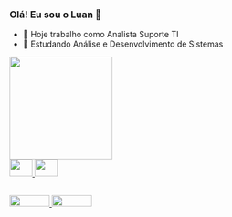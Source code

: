  ### Olá! Eu sou o Luan 👋

- 🔭 Hoje trabalho como Analista Suporte TI
- 🌱 Estudando Análise e Desenvolvimento de Sistemas

<div>
  <a href="https://beacons.ai/luanlhp777">
  <img height="180em" src="https://github-readme-stats.vercel.app/api?username=luanlhp777&show_icons=true&theme=dark#gh-dark-mode-only">
</div>

<div>
  <img aling="center" height="30" width="40"           src="https://cdn.jsdelivr.net/gh/devicons/devicon/icons/python/python-original.svg"/>
  <img aling="center" height="30" width="40"
src="https://cdn.jsdelivr.net/gh/devicons/devicon/icons/php/php-original.svg" />
</div>          

##

<div>
  <a href="https://instagram.com/luanlhp777"><img height="20" width="70" src="https://img.shields.io/badge/Instagram-E4405F?style=for-the-badge&logo=instagram&logoColor=white">
  <a href="https://linkedin.com"><img height="20" width="70" src="https://img.shields.io/badge/LinkedIn-0077B5?style=for-the-badge&logo=linkedin&logoColor=white">
</div>
          
